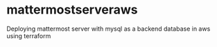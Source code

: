 # mattermostserveraws
Deploying mattermost server with mysql as a backend database in aws using terraform
